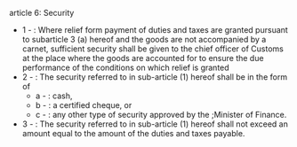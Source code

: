article 6: Security

<ul>
			<li>1 - : Where relief form payment of duties and taxes are granted pursuant to subarticle 3 (a) hereof and the goods are not accompanied by a carnet, sufficient security shall be given to the chief officer of Customs at the place where the goods are accounted for to ensure the due performance of the conditions on which relief is granted <ul>
			</ul></li>			<li>2 - : The security referred to in sub-article (1) hereof shall be in the form of<ul>
						<li>a - : cash, <ul>
						</ul></li>						<li>b - : a certified cheque, or<ul>
						</ul></li>						<li>c - : any other type of security approved by the ;Minister of Finance. <ul>
						</ul></li>			</ul></li>			<li>3 - : The security referred to in sub-article (1) hereof shall not exceed an amount equal to the amount of the duties and taxes payable. <ul>
			</ul></li></ul>